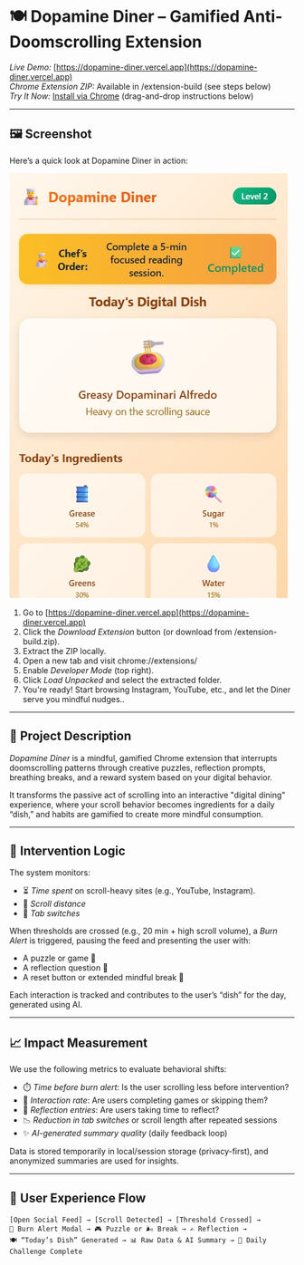# 🍽️ Dopamine Diner – Gamified Anti-Doomscrolling Extension

*Live Demo:* [https://dopamine-diner.vercel.app](https://dopamine-diner.vercel.app)  
*Chrome Extension ZIP:* Available in /extension-build (see steps below)  
*Try It Now:* [Install via Chrome](https://dopamine-diner.vercel.app) (drag-and-drop instructions below)

---
## 🖼️ Screenshot

Here’s a quick look at Dopamine Diner in action:

![Dopamine Diner Screenshot](./screenshot.jpg)


1. Go to [https://dopamine-diner.vercel.app](https://dopamine-diner.vercel.app)
2. Click the *Download Extension* button (or download from /extension-build.zip).
3. Extract the ZIP locally.
4. Open a new tab and visit chrome://extensions/
5. Enable *Developer Mode* (top right).
6. Click *Load Unpacked* and select the extracted folder.
7. You're ready! Start browsing Instagram, YouTube, etc., and let the Diner serve you mindful nudges..

---

## 🧠 Project Description

*Dopamine Diner* is a mindful, gamified Chrome extension that interrupts doomscrolling patterns through creative puzzles, reflection prompts, breathing breaks, and a reward system based on your digital behavior.

It transforms the passive act of scrolling into an interactive "digital dining" experience, where your scroll behavior becomes ingredients for a daily “dish,” and habits are gamified to create more mindful consumption.

---

## 🧪 Intervention Logic

The system monitors:

- ⏳ *Time spent* on scroll-heavy sites (e.g., YouTube, Instagram).
- 📜 *Scroll distance*
- 🔄 *Tab switches*

When thresholds are crossed (e.g., 20 min + high scroll volume), a *Burn Alert* is triggered, pausing the feed and presenting the user with:
- A puzzle or game 🍳
- A reflection question 💬
- A reset button or extended mindful break 🧘

Each interaction is tracked and contributes to the user’s “dish” for the day, generated using AI.

---

## 📈 Impact Measurement

We use the following metrics to evaluate behavioral shifts:

- ⏱️ *Time before burn alert*: Is the user scrolling less before intervention?
- 🧩 *Interaction rate*: Are users completing games or skipping them?
- 🧠 *Reflection entries*: Are users taking time to reflect?
- 📉 *Reduction in tab switches* or scroll length after repeated sessions
- ✨ *AI-generated summary quality* (daily feedback loop)

Data is stored temporarily in local/session storage (privacy-first), and anonymized summaries are used for insights.

---

## 🚶 User Experience Flow

```text
[Open Social Feed] → [Scroll Detected] → [Threshold Crossed] → 
🚨 Burn Alert Modal → 🎮 Puzzle or 🌬️ Break → ✍️ Reflection →
🍽️ “Today’s Dish” Generated → 📊 Raw Data & AI Summary → 🎁 Daily Challenge Complete
